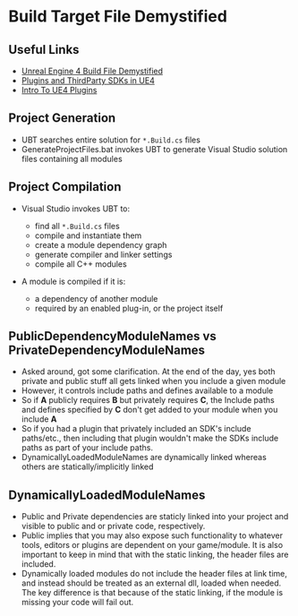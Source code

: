 # Build Target File Demystified

## Useful Links

- [Unreal Engine 4 Build File Demystified](../archived_content/unreal-engine-4-build-file-demystified-dmitry-yanovsky.md)
- [Plugins and ThirdParty SDKs in UE4](https://www.slideshare.net/GerkeMaxPreussner/plugins-thirdparty-sdks-in-ue4)
- [Intro To UE4 Plugins](https://wiki.unrealengine.com/An_Introduction_to_UE4_Plugins)

## Project Generation

- UBT searches entire solution for `*.Build.cs` files
- GenerateProjectFiles.bat invokes UBT to generate Visual Studio solution files containing all modules

## Project Compilation

- Visual Studio invokes UBT to:

  - find all `*.Build.cs` files
  - compile and instantiate them
  - create a module dependency graph
  - generate compiler and linker settings
  - compile all C++ modules

- A module is compiled if it is:
  - a dependency of another module
  - required by an enabled plug-in, or the project itself

## PublicDependencyModuleNames vs PrivateDependencyModuleNames

- Asked around, got some clarification. At the end of the day, yes both private and public stuff all gets linked when you include a given module
- However, it controls include paths and defines available to a module
- So if **A** publicly requires **B** but privately requires **C**, the Include paths and defines specified by **C** don't get added to your module when you include **A**
- So if you had a plugin that privately included an SDK's include paths/etc., then including that plugin wouldn't make the SDKs include paths as part of your include paths.
- DynamicallyLoadedModuleNames are dynamically linked whereas others are statically/implicitly linked

## DynamicallyLoadedModuleNames

- Public and Private dependencies are staticly linked into your project and visible to public and or private code, respectively.
- Public implies that you may also expose such functionality to whatever tools, editors or plugins are dependent on your game/module. It is also important to keep in mind that with the static linking, the header files are included.
- Dynamically loaded modules do not include the header files at link time, and instead should be treated as an external dll, loaded when needed. The key difference is that because of the static linking, if the module is missing your code will fail out.
